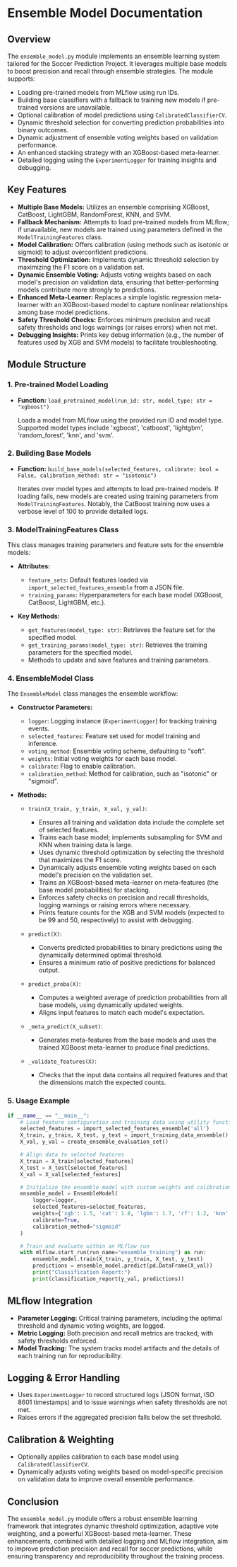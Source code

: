 # Ensemble Model Documentation

## Overview

The `ensemble_model.py` module implements an ensemble learning system tailored for the Soccer Prediction Project. It leverages multiple base models to boost precision and recall through ensemble strategies. The module supports:

- Loading pre-trained models from MLflow using run IDs.
- Building base classifiers with a fallback to training new models if pre-trained versions are unavailable.
- Optional calibration of model predictions using `CalibratedClassifierCV`.
- Dynamic threshold selection for converting prediction probabilities into binary outcomes.
- Dynamic adjustment of ensemble voting weights based on validation performance.
- An enhanced stacking strategy with an XGBoost-based meta-learner.
- Detailed logging using the `ExperimentLogger` for training insights and debugging.

## Key Features

- **Multiple Base Models:** Utilizes an ensemble comprising XGBoost, CatBoost, LightGBM, RandomForest, KNN, and SVM.
- **Fallback Mechanism:** Attempts to load pre-trained models from MLflow; if unavailable, new models are trained using parameters defined in the `ModelTrainingFeatures` class.
- **Model Calibration:** Offers calibration (using methods such as isotonic or sigmoid) to adjust overconfident predictions.
- **Threshold Optimization:** Implements dynamic threshold selection by maximizing the F1 score on a validation set.
- **Dynamic Ensemble Voting:** Adjusts voting weights based on each model's precision on validation data, ensuring that better-performing models contribute more strongly to predictions.
- **Enhanced Meta-Learner:** Replaces a simple logistic regression meta-learner with an XGBoost-based model to capture nonlinear relationships among base model predictions.
- **Safety Threshold Checks:** Enforces minimum precision and recall safety thresholds and logs warnings (or raises errors) when not met.
- **Debugging Insights:** Prints key debug information (e.g., the number of features used by XGB and SVM models) to facilitate troubleshooting.

## Module Structure

### 1. Pre-trained Model Loading

- **Function:** `load_pretrained_model(run_id: str, model_type: str = "xgboost")`
  
  Loads a model from MLflow using the provided run ID and model type. Supported model types include 'xgboost', 'catboost', 'lightgbm', 'random_forest', 'knn', and 'svm'.

### 2. Building Base Models

- **Function:** `build_base_models(selected_features, calibrate: bool = False, calibration_method: str = "isotonic")`

  Iterates over model types and attempts to load pre-trained models. If loading fails, new models are created using training parameters from `ModelTrainingFeatures`. Notably, the CatBoost training now uses a verbose level of 100 to provide detailed logs.

### 3. ModelTrainingFeatures Class

This class manages training parameters and feature sets for the ensemble models:

- **Attributes:**
  - `feature_sets`: Default features loaded via `import_selected_features_ensemble` from a JSON file.
  - `training_params`: Hyperparameters for each base model (XGBoost, CatBoost, LightGBM, etc.).

- **Key Methods:**
  - `get_features(model_type: str)`: Retrieves the feature set for the specified model.
  - `get_training_params(model_type: str)`: Retrieves the training parameters for the specified model.
  - Methods to update and save features and training parameters.

### 4. EnsembleModel Class

The `EnsembleModel` class manages the ensemble workflow:

- **Constructor Parameters:**
  - `logger`: Logging instance (`ExperimentLogger`) for tracking training events.
  - `selected_features`: Feature set used for model training and inference.
  - `voting_method`: Ensemble voting scheme, defaulting to "soft".
  - `weights`: Initial voting weights for each base model.
  - `calibrate`: Flag to enable calibration.
  - `calibration_method`: Method for calibration, such as "isotonic" or "sigmoid".

- **Methods:**

  - `train(X_train, y_train, X_val, y_val)`:
    - Ensures all training and validation data include the complete set of selected features.
    - Trains each base model; implements subsampling for SVM and KNN when training data is large.
    - Uses dynamic threshold optimization by selecting the threshold that maximizes the F1 score.
    - Dynamically adjusts ensemble voting weights based on each model's precision on the validation set.
    - Trains an XGBoost-based meta-learner on meta-features (the base model probabilities) for stacking.
    - Enforces safety checks on precision and recall thresholds, logging warnings or raising errors where necessary.
    - Prints feature counts for the XGB and SVM models (expected to be 99 and 50, respectively) to assist with debugging.

  - `predict(X)`:
    - Converts predicted probabilities to binary predictions using the dynamically determined optimal threshold.
    - Ensures a minimum ratio of positive predictions for balanced output.

  - `predict_proba(X)`:
    - Computes a weighted average of prediction probabilities from all base models, using dynamically updated weights.
    - Aligns input features to match each model's expectation.

  - `_meta_predict(X_subset)`:
    - Generates meta-features from the base models and uses the trained XGBoost meta-learner to produce final predictions.

  - `_validate_features(X)`:
    - Checks that the input data contains all required features and that the dimensions match the expected counts.

### 5. Usage Example

```python
if __name__ == "__main__":
    # Load feature configuration and training data using utility functions
    selected_features = import_selected_features_ensemble('all')
    X_train, y_train, X_test, y_test = import_training_data_ensemble()
    X_val, y_val = create_ensemble_evaluation_set()

    # Align data to selected features
    X_train = X_train[selected_features]
    X_test = X_test[selected_features]
    X_val = X_val[selected_features]

    # Initialize the ensemble model with custom weights and calibration
    ensemble_model = EnsembleModel(
        logger=logger,
        selected_features=selected_features,
        weights={'xgb': 1.5, 'cat': 1.8, 'lgbm': 1.7, 'rf': 1.2, 'knn': 0.9, 'svm': 1.1},
        calibrate=True,
        calibration_method="sigmoid"
    )

    # Train and evaluate within an MLflow run
    with mlflow.start_run(run_name="ensemble_training") as run:
        ensemble_model.train(X_train, y_train, X_test, y_test)
        predictions = ensemble_model.predict(pd.DataFrame(X_val))
        print("Classification Report:")
        print(classification_report(y_val, predictions))
```

## MLflow Integration

- **Parameter Logging:** Critical training parameters, including the optimal threshold and dynamic voting weights, are logged.
- **Metric Logging:** Both precision and recall metrics are tracked, with safety thresholds enforced.
- **Model Tracking:** The system tracks model artifacts and the details of each training run for reproducibility.

## Logging & Error Handling

- Uses `ExperimentLogger` to record structured logs (JSON format, ISO 8601 timestamps) and to issue warnings when safety thresholds are not met.
- Raises errors if the aggregated precision falls below the set threshold.

## Calibration & Weighting

- Optionally applies calibration to each base model using `CalibratedClassifierCV`.
- Dynamically adjusts voting weights based on model-specific precision on validation data to improve overall ensemble performance.

## Conclusion

The `ensemble_model.py` module offers a robust ensemble learning framework that integrates dynamic threshold optimization, adaptive vote weighting, and a powerful XGBoost-based meta-learner. These enhancements, combined with detailed logging and MLflow integration, aim to improve prediction precision and recall for soccer predictions, while ensuring transparency and reproducibility throughout the training process. 